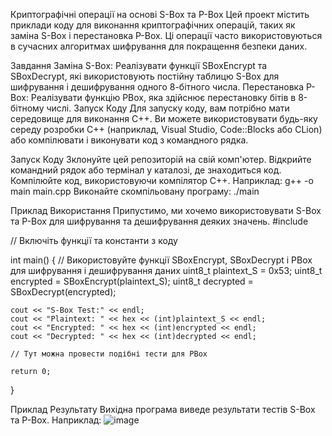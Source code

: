 Криптографічні операції на основі S-Box та P-Box
Цей проект містить приклади коду для виконання криптографічних операцій, таких як заміна S-Box і перестановка P-Box. 
Ці операції часто використовуються в сучасних алгоритмах шифрування для покращення безпеки даних.

Завдання
Заміна S-Box: Реалізувати функції SBoxEncrypt та SBoxDecrypt, які використовують постійну таблицю S-Box для шифрування і дешифрування одного 8-бітного числа.
Перестановка P-Box: Реалізувати функцію PBox, яка здійснює перестановку бітів в 8-бітному числі.
Запуск Коду
Для запуску коду, вам потрібно мати середовище для виконання C++. 
Ви можете використовувати будь-яку середу розробки C++ (наприклад, Visual Studio, Code::Blocks або CLion) або компілювати і виконувати код з командного рядка.

Запуск Коду
Зклонуйте цей репозиторій на свій комп'ютер.
Відкрийте командний рядок або термінал у каталозі, де знаходиться код.
Компілюйте код, використовуючи компілятор C++. Наприклад: g++ -o main main.cpp
Виконайте скомпільовану програму: ./main

Приклад Використання
Припустимо, ми хочемо використовувати S-Box та P-Box для шифрування та дешифрування деяких значень.
#include <iostream>

// Включіть функції та константи з коду

int main() {
    // Використовуйте функції SBoxEncrypt, SBoxDecrypt і PBox для шифрування і дешифрування даних
    uint8_t plaintext_S = 0x53;
    uint8_t encrypted = SBoxEncrypt(plaintext_S);
    uint8_t decrypted = SBoxDecrypt(encrypted);

    cout << "S-Box Test:" << endl;
    cout << "Plaintext: " << hex << (int)plaintext_S << endl;
    cout << "Encrypted: " << hex << (int)encrypted << endl;
    cout << "Decrypted: " << hex << (int)decrypted << endl;

    // Тут можна провести подібні тести для PBox

    return 0;
}

Приклад Результату
Вихідна програма виведе результати тестів S-Box та P-Box. Наприклад:
![image](https://github.com/EDIKODESU/Cryptography-for-Developers/assets/93082954/ff84deb6-fb15-4d3e-a14a-68c429f33806)

